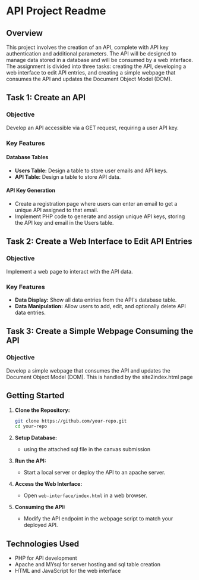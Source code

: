 # API Project Readme

## Overview
This project involves the creation of an API, complete with API key authentication and additional parameters. 
The API will be designed to manage data stored in a database and will be consumed by a web interface.
The assignment is divided into three tasks: creating the API, developing a web interface to edit API entries, 
and creating a simple webpage that consumes the API and updates the Document Object Model (DOM).

## Task 1: Create an API
### Objective
Develop an API accessible via a GET request, requiring a user API key.

### Key Features
#### Database Tables
- **Users Table:** Design a table to store user emails and API keys.
- **API Table:** Design a table to store API data.

#### API Key Generation
- Create a registration page where users can enter an email to get a unique API assigned to that email.
- Implement PHP code to generate and assign unique API keys, storing the API key and email in the Users table.

## Task 2: Create a Web Interface to Edit API Entries
### Objective
Implement a web page to interact with the API data.

### Key Features
- **Data Display:** Show all data entries from the API's database table.
- **Data Manipulation:** Allow users to add, edit, and optionally delete API data entries.

## Task 3: Create a Simple Webpage Consuming the API
### Objective
Develop a simple webpage that consumes the API and updates the Document Object Model (DOM).
This is handled by the site2index.html page

## Getting Started

1. **Clone the Repository:**
   ```bash
   git clone https://github.com/your-repo.git
   cd your-repo
   ```

2. **Setup Database:**
   - using the attached sql file in the canvas submission

3. **Run the API:**
   - Start a local server or deploy the API to an apache server.

4. **Access the Web Interface:**
   - Open `web-interface/index.html` in a web browser.

5. **Consuming the API:**
   - Modify the API endpoint in the webpage script to match your deployed API.

## Technologies Used
- PHP for API development
- Apache and MYsql for server hosting and sql table creation
- HTML and JavaScript for the web interface

